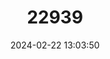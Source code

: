 ---
title: "22939"
category: "Vertigo moulinsiana"
draft: false
date: 2024-02-22 13:03:50
languages:
  English: ["Desmoulin's Whorl Snail"]
---